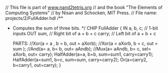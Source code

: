 // This file is part of www.nand2tetris.org
// and the book "The Elements of Computing Systems"
// by Nisan and Schocken, MIT Press.
// File name: projects/2/FullAdder.hdl
/**
 * Computes the sum of three bits.
 */
CHIP FullAdder {
    IN a, b, c;  // 1-bit inputs
    OUT sum,     // Right bit of a + b + c
        carry;   // Left bit of a + b + c

    PARTS:
    //Xor(a = a , b = b, out = aXorb);
    //Xor(a = aXorb, b = c, out = sum );
    //And(a= a, b= b, out= aAndb);
    //Mux(a= aAndb, b= c, sel= aXorb, out= carry);
    HalfAdder(a=a, b=b, sum=sum1, carry=carry1);
    HalfAdder(a=sum1, b=c, sum=sum, carry=carry2);
    Or(a=carry2, b=carry1, out=carry);
}
